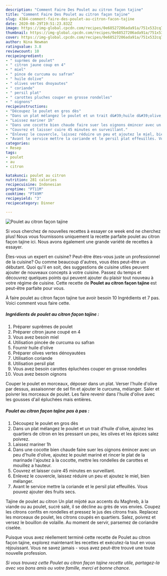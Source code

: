 ```yaml
---
description: "Comment Faire Des Poulet au citron façon tajine"
title: "Comment Faire Des Poulet au citron façon tajine"
slug: 4384-comment-faire-des-poulet-au-citron-facon-tajine
date: 2020-08-29T19:51:23.832Z
image: https://img-global.cpcdn.com/recipes/0e68527206ada91a/751x532cq70/poulet-au-citron-facon-tajine-photo-principale-de-la-recette.jpg
thumbnail: https://img-global.cpcdn.com/recipes/0e68527206ada91a/751x532cq70/poulet-au-citron-facon-tajine-photo-principale-de-la-recette.jpg
cover: https://img-global.cpcdn.com/recipes/0e68527206ada91a/751x532cq70/poulet-au-citron-facon-tajine-photo-principale-de-la-recette.jpg
author: Nina Newman
ratingvalue: 3.8
reviewcount: 10
recipeingredient:
- " suprmes de poulet"
- " citron jaune coup en 4"
- " miel"
- " pince de curcuma ou safran"
- " huile dolive"
- " olives vertes dnoyautes"
- " coriande"
- " persil plat"
- " carottes pluches couper en grosse rondelles"
- " oignons"
recipeinstructions:
- "Découpez le poulet en gros dès"
- "Dans un plat mélangez le poulet et un trait d&#39;huile d&#39;olive, ajoutez les quartiers de citron en les pressant un peu, les olives et les épices salez poivrez."
- "Laissez mariner 1h"
- "Dans une cocotte bien chaude faire suer les oignons émincer avec un peu d&#39;huile d&#39;olive, ajoutez le poulet mariné et rincer le plat de la marinade l&#39;ajoutez à la cocotte, mettre les rondelles de carottes et mouillez a hauteur."
- "Couvrez et laisser cuire 45 minutes en surveillant."
- "Enlevez le couvercle, laissez réduire un peu et ajoutez le miel, bien mélanger."
- "Avant le service mettre la coriande et le persil plat effeuillés. Vous pouvez ajouter des fruits secs."
categories:
- Resep
tags:
- poulet
- au
- citron

katakunci: poulet au citron 
nutrition: 281 calories
recipecuisine: Indonesian
preptime: "PT11M"
cooktime: "PT49M"
recipeyield: "3"
recipecategory: Dinner

---
```



![Poulet au citron façon tajine](https://img-global.cpcdn.com/recipes/0e68527206ada91a/751x532cq70/poulet-au-citron-facon-tajine-photo-principale-de-la-recette.jpg)

Si vous cherchez de nouvelles recettes à essayer ce week end ne cherchez plus! Nous vous fournissons uniquement la recette parfaite poulet au citron façon tajine ici. Nous avons également une grande variété de recettes à essayer.

Êtes-vous un expert en cuisine? Peut-être êtes-vous juste un professionnel de la cuisine? Ou comme beaucoup d'autres, vous êtes peut-être un débutant. Quoi qu'il en soit, des suggestions de cuisine utiles peuvent ajouter de nouveaux concepts à votre cuisine. Passez du temps et découvrez quelques points qui peuvent ajouter du plaisir tout nouveau à votre régime de cuisine. Cette recette de <strong> Poulet au citron façon tajine </strong> est peut-être parfaite pour vous.

<!--inarticleads1-->

À faire poulet au citron façon tajine tue avoir besoin 10 Ingrédients et 7 pas. Voici comment vous faire cette.

##### Ingrédients de poulet au citron façon tajine :

1. Préparer  suprêmes de poulet
1. Préparer  citron jaune coupé en 4
1. Vous avez besoin  miel
1. Utilisation  pincée de curcuma ou safran
1. Fournir  huile d&#39;olive
1. Préparer  olives vertes dénoyautées
1. Utilisation  coriande
1. Utilisation  persil plat
1. Vous avez besoin  carottes épluchées couper en grosse rondelles
1. Vous avez besoin  oignons


Couper le poulet en morceaux, déposer dans un plat. Verser l&#39;huile d&#39;olive par dessus, assaisonner de sel fin et ajouter le curcuma, mélanger. Saler et poivrer les morceaux de poulet. Les faire revenir dans l&#39;huile d&#39;olive avec les gousses d&#39;ail épluchées mais entières. 

<!--inarticleads2-->

##### Poulet au citron façon tajine pas à pas :

1. Découpez le poulet en gros dès
1. Dans un plat mélangez le poulet et un trait d&#39;huile d&#39;olive, ajoutez les quartiers de citron en les pressant un peu, les olives et les épices salez poivrez.
1. Laissez mariner 1h
1. Dans une cocotte bien chaude faire suer les oignons émincer avec un peu d&#39;huile d&#39;olive, ajoutez le poulet mariné et rincer le plat de la marinade l&#39;ajoutez à la cocotte, mettre les rondelles de carottes et mouillez a hauteur.
1. Couvrez et laisser cuire 45 minutes en surveillant.
1. Enlevez le couvercle, laissez réduire un peu et ajoutez le miel, bien mélanger.
1. Avant le service mettre la coriande et le persil plat effeuillés. Vous pouvez ajouter des fruits secs.


Tajine de poulet au citron Un plat mijoté aux accents du Maghreb, à la viande ou au poulet, sucré salé, il se décline au grès de vos envies. Coupez les citrons confits en rondelles et pressez le jus des citrons frais. Replacez les morceaux de poulet, les citrons coupés en quartiers. Salez, poivrez et versez le bouillon de volaille. Au moment de servir, parsemez de coriandre ciselée. 

<!--inarticleads1-->

<p>
Puisque vous avez réellement terminé cette recette de Poulet au citron façon tajine, explorez maintenant les recettes et exécutez-la tout en vous réjouissant. Vous ne savez jamais - vous avez peut-être trouvé une toute nouvelle profession.
</p>

<p>
<i>Si vous trouvez cette Poulet au citron façon tajine recette utile, partagez-la avec vos bons amis ou votre famille, merci et bonne chance.</i>
</p>
